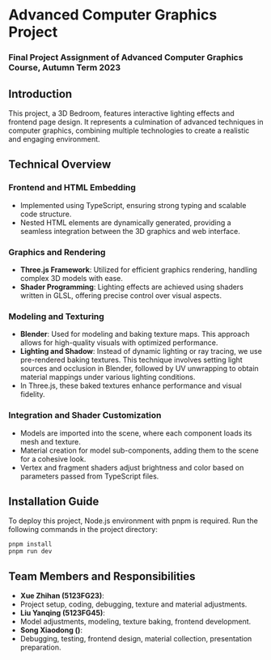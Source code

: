 # Advanced Computer Graphics Project
### Final Project Assignment of Advanced Computer Graphics Course, Autumn Term 2023

## Introduction
This project, a 3D Bedroom, features interactive lighting effects and frontend page design. It represents a culmination of advanced techniques in computer graphics, combining multiple technologies to create a realistic and engaging environment.

## Technical Overview

### Frontend and HTML Embedding
- Implemented using TypeScript, ensuring strong typing and scalable code structure.
- Nested HTML elements are dynamically generated, providing a seamless integration between the 3D graphics and web interface.

### Graphics and Rendering
- **Three.js Framework**: Utilized for efficient graphics rendering, handling complex 3D models with ease.
- **Shader Programming**: Lighting effects are achieved using shaders written in GLSL, offering precise control over visual aspects.

### Modeling and Texturing
- **Blender**: Used for modeling and baking texture maps. This approach allows for high-quality visuals with optimized performance.
- **Lighting and Shadow**: Instead of dynamic lighting or ray tracing, we use pre-rendered baking textures. This technique involves setting light sources and occlusion in Blender, followed by UV unwrapping to obtain material mappings under various lighting conditions.
- In Three.js, these baked textures enhance performance and visual fidelity.

### Integration and Shader Customization
- Models are imported into the scene, where each component loads its mesh and texture.
- Material creation for model sub-components, adding them to the scene for a cohesive look.
- Vertex and fragment shaders adjust brightness and color based on parameters passed from TypeScript files.

## Installation Guide
To deploy this project, Node.js environment with pnpm is required. Run the following commands in the project directory:
```shell
pnpm install
pnpm run dev
```

## Team Members and Responsibilities
- **Xue Zhihan (5123FG23)**: 
- Project setup, coding, debugging, texture and material adjustments.
- **Liu Yanqing (5123FG45)**: 
- Model adjustments, modeling, texture baking, frontend development.
- **Song Xiaodong ()**: 
- Debugging, testing, frontend design, material collection, presentation preparation.
